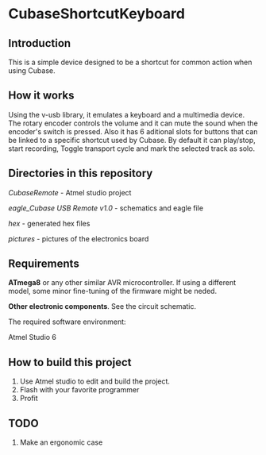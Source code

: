 # CubaseShortcutKeyboard

## Introduction ##

This is a simple device designed to be a shortcut for common action when using Cubase. 

## How it works ##

Using the v-usb library, it emulates a keyboard and a multimedia device.
The rotary encoder controls the volume and it can mute the sound when the encoder's switch is pressed.
Also it has 6 aditional slots for buttons that can be linked to a specific shortcut used by Cubase.
By default it can play/stop, start recording, Toggle transport cycle and mark the selected track  as solo.

## Directories in this repository ##

*CubaseRemote* - Atmel studio project

*eagle_Cubase USB Remote v1.0* - schematics and eagle file

*hex* - generated hex files

*pictures* - pictures of the electronics board

## Requirements ##

**ATmega8** or any other similar AVR microcontroller. If using a different model, some minor fine-tuning of the firmware might be neded. 

**Other electronic components**. See the circuit schematic.

The required software environment:

Atmel Studio 6

## How to build this project ##

1. Use Atmel studio to edit and build the project.
2. Flash with your favorite programmer
3. Profit

## TODO ##

1. Make an ergonomic case
